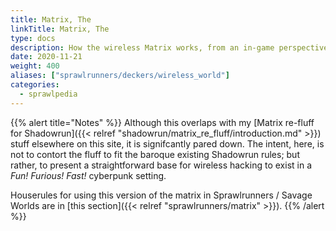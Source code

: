 ```yaml
---
title: Matrix, The
linkTitle: Matrix, The
type: docs
description: How the wireless Matrix works, from an in-game perspective
date: 2020-11-21
weight: 400
aliases: ["sprawlrunners/deckers/wireless_world"]
categories: 
  - sprawlpedia
---
```


{{% alert title="Notes" %}}
Although this overlaps with my [Matrix re-fluff for Shadowrun]({{< relref "shadowrun/matrix_re_fluff/introduction.md" >}}) stuff elsewhere on this site, it is signifcantly pared down. The intent, here, is not to contort the fluff to fit the baroque existing Shadowrun rules; but rather, to present a straightforward base for wireless hacking to exist in a _Fun! Furious! Fast!_ cyberpunk setting.

Houserules for using this version of the matrix in Sprawlrunners / Savage Worlds are in [this section]({{< relref "sprawlrunners/matrix" >}}).
{{% /alert %}} 